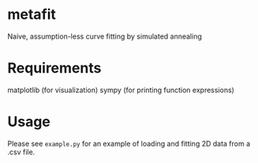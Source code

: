 # metafit
Naive, assumption-less curve fitting by simulated annealing

# Requirements
matplotlib (for visualization)
sympy (for printing function expressions)

# Usage
Please see `example.py` for an example of loading and fitting 2D data from a .csv file.
